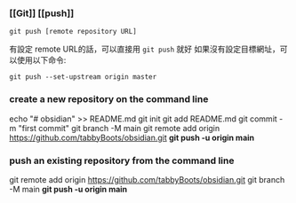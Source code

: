 ### [[Git]] [[push]]

```git
git push [remote repository URL]
```

有設定 remote URL的話，可以直接用 `git push` 就好
如果沒有設定目標網址，可以使用以下命令:
```git
git push --set-upstream origin master
```


### create a new repository on the command line

echo "# obsidian" >> README.md
git init
git add README.md
git commit -m "first commit"
git branch -M main
git remote add origin https://github.com/tabbyBoots/obsidian.git
**git push -u origin main**

### push an existing repository from the command line

git remote add origin https://github.com/tabbyBoots/obsidian.git
git branch -M main
**git push -u origin main**